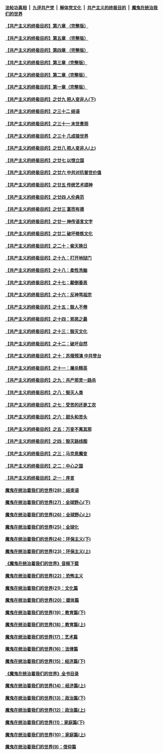 ####  [法轮功真相](../../../../basic/blob/master/README.md?t=11221113) &nbsp;|&nbsp; [九评共产党](../../../../9ping.md/blob/master/README.md?t=11221113) &nbsp;|&nbsp; [解体党文化](../../../../jtdwh.md/blob/master/README.md?t=11221113)  &nbsp;|&nbsp; [共产主义的终极目的](../../../../gczydzjmd.md/blob/master/README.md?t=11221113) &nbsp;|&nbsp; [魔鬼在统治我们的世界](../../../../mgztzwmdsj.md/blob/master/README.md?t=11221113) 

#### [【共产主义的终极目的】第六章 （完整版）](../pages/nsc422/n11428913.md?t=11221113) 

#### [【共产主义的终极目的】第五章 （完整版）](../pages/nsc422/n11428912.md?t=11221113) 

#### [【共产主义的终极目的】第四章 （完整版）](../pages/nsc422/n11428907.md?t=11221113) 

#### [【共产主义的终极目的】第三章（完整版）](../pages/nsc422/n11428848.md?t=11221113) 

#### [【共产主义的终极目的】第二章（完整版）](../pages/nsc422/n11428831.md?t=11221113) 

#### [【共产主义的终极目的】第一章（完整版）](../pages/nsc422/n11417651.md?t=11221113) 

#### [【共产主义的终极目的】之廿九 把人变非人(下)](../pages/nsc422/n11344140.md?t=11221113) 

#### [【共产主义的终极目的】之三十二 结语](../pages/nsc422/n11360535.md?t=11221113) 

#### [【共产主义的终极目的】之三十一 末世景观](../pages/nsc422/n11351129.md?t=11221113) 

#### [【共产主义的终极目的】之三十 几成狼世界](../pages/nsc422/n11348280.md?t=11221113) 

#### [【共产主义的终极目的】之廿八 把人变非人(上)](../pages/nsc422/n11340492.md?t=11221113) 

#### [【共产主义的终极目的】之廿七 以恨立国](../pages/nsc422/n11336944.md?t=11221113) 

#### [【共产主义的终极目的】之廿六 中共对抗普世价值](../pages/nsc422/n11324785.md?t=11221113) 

#### [【共产主义的终极目的】之廿五 传统艺术颂神](../pages/nsc422/n11296396.md?t=11221113) 

#### [【共产主义的终极目的】之廿四 人伦典范](../pages/nsc422/n11296397.md?t=11221113) 

#### [【共产主义的终极目的】之廿三 富而有德](../pages/nsc422/n11283598.md?t=11221113) 

#### [【共产主义的终极目的】之廿一 神传语言文字](../pages/nsc422/n11263265.md?t=11221113) 

#### [【共产主义的终极目的】之廿二 破坏修炼文化](../pages/nsc422/n11245728.md?t=11221113) 

#### [【共产主义的终极目的】之二十：偷天换日](../pages/nsc422/n11238846.md?t=11221113) 

#### [【共产主义的终极目的】之十九：打开地狱门](../pages/nsc422/n11206376.md?t=11221113) 

#### [【共产主义的终极目的】之十八：柔性洗脑](../pages/nsc422/n11199994.md?t=11221113) 

#### [【共产主义的终极目的】之十七：颠倒善恶](../pages/nsc422/n11179782.md?t=11221113) 

#### [【共产主义的终极目的】之十六：反神骂祖宗](../pages/nsc422/n11166798.md?t=11221113) 

#### [【共产主义的终极目的】之十五：毁人不倦](../pages/nsc422/n11166792.md?t=11221113) 

#### [【共产主义的终极目的】之十四：邪恶之最](../pages/nsc422/n11150249.md?t=11221113) 

#### [【共产主义的终极目的】之十三：毁灭文化](../pages/nsc422/n11135227.md?t=11221113) 

#### [【共产主义的终极目的】之十二：破坏自然](../pages/nsc422/n11135214.md?t=11221113) 

#### [【共产主义的终极目的】之十：苏俄预演 中共登台](../pages/nsc422/n11118424.md?t=11221113) 

#### [【共产主义的终极目的】之十一：屠杀精英](../pages/nsc422/n11118442.md?t=11221113) 

#### [【共产主义的终极目的】之九：共产邪灵一路杀](../pages/nsc422/n11114139.md?t=11221113) 

#### [【共产主义的终极目的】之八：毁灭人类](../pages/nsc422/n11108503.md?t=11221113) 

#### [【共产主义的终极目的】之七：受苦的还是工农](../pages/nsc422/n11101809.md?t=11221113) 

#### [【共产主义的终极目的】之六：甜头和苦头](../pages/nsc422/n11096971.md?t=11221113) 

#### [【共产主义的终极目的】之五：万变不离其邪](../pages/nsc422/n11091285.md?t=11221113) 

#### [【共产主义的终极目的】之四：毁灭路线图](../pages/nsc422/n11086284.md?t=11221113) 

#### [【共产主义的终极目的】之三：马克思魔变](../pages/nsc422/n11061941.md?t=11221113) 

#### [【共产主义的终极目的】之二：中心之国](../pages/nsc422/n11047728.md?t=11221113) 

#### [【共产主义的终极目的】之一：序言](../pages/nsc422/n11086077.md?t=11221113) 

#### [魔鬼在统治着我们的世界(28)：结束语](../pages/nsc422/n10936246.md?t=11221113) 

#### [魔鬼在统治着我们的世界(27)：全球野心(下)](../pages/nsc422/n10928319.md?t=11221113) 

#### [魔鬼在统治着我们的世界(26)：全球野心(上)](../pages/nsc422/n10900318.md?t=11221113) 

#### [魔鬼在统治着我们的世界(25)：全球化](../pages/nsc422/n10788205.md?t=11221113) 

#### [魔鬼在统治着我们的世界(24)：环保主义(下)](../pages/nsc422/n10695307.md?t=11221113) 

#### [魔鬼在统治着我们的世界(23)：环保主义(上)](../pages/nsc422/n10688613.md?t=11221113) 

#### [《魔鬼在统治着我们的世界》音频下载](../pages/nsc422/n10635553.md?t=11221113) 

#### [魔鬼在统治着我们的世界(22)：恐怖主义](../pages/nsc422/n10614727.md?t=11221113) 

#### [魔鬼在统治着我们的世界(21)：文化篇](../pages/nsc422/n10597706.md?t=11221113) 

#### [魔鬼在统治着我们的世界(20)：媒体篇](../pages/nsc422/n10586579.md?t=11221113) 

#### [魔鬼在统治着我们的世界(19)：教育篇(下)](../pages/nsc422/n10564808.md?t=11221113) 

#### [魔鬼在统治着我们的世界(18)：教育篇(上)](../pages/nsc422/n10526970.md?t=11221113) 

#### [魔鬼在统治着我们的世界(17)：艺术篇](../pages/nsc422/n10499093.md?t=11221113) 

#### [魔鬼在统治着我们的世界(16)：法律篇](../pages/nsc422/n10485969.md?t=11221113) 

#### [魔鬼在统治着我们的世界(15)：经济篇(下)](../pages/nsc422/n10469975.md?t=11221113) 

#### [《魔鬼在统治着我们的世界》全书目录](../pages/nsc422/n10464261.md?t=11221113) 

#### [魔鬼在统治着我们的世界(14)：经济篇(上)](../pages/nsc422/n10457370.md?t=11221113) 

#### [魔鬼在统治着我们的世界(13)：政治篇(下)](../pages/nsc422/n10448270.md?t=11221113) 

#### [魔鬼在统治着我们的世界(12)：政治篇(上)](../pages/nsc422/n10444576.md?t=11221113) 

#### [魔鬼在统治着我们的世界(11)：家庭篇(下)](../pages/nsc422/n10440961.md?t=11221113) 

#### [魔鬼在统治着我们的世界(10)：家庭篇(上)](../pages/nsc422/n10435448.md?t=11221113) 

#### [魔鬼在统治着我们的世界(9)：信仰篇](../pages/nsc422/n10432159.md?t=11221113) 

